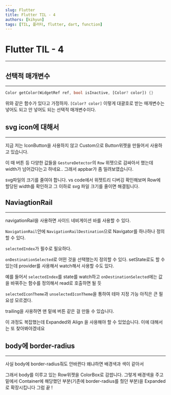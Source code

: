 ```yaml
---
slug: Flutter
title: Flutter TIL - 4
authors: [kihyun]
tags: [TIL, 플러터, flutter, dart, function]
---
```


# Flutter TIL - 4
---

## 선택적 매개변수
---

```dart
Color getColor(WidgetRef ref, bool isInactive, [Color? color]) {}
```

위와 같은 함수가 있다고 가정하자. `[Color? color]` 이렇게 대괄호로 받는 매개변수는 넣어도 되고 안 넣어도 되는 선택적 매개변수이다.


## svg icon에 대해서
---

지금 저는 IconButton을 사용하지 않고 Custom으로 Button위젯을 만들어서 사용하고 있습니다.

이 때 버튼 등 다양한 값들을 `GestureDetector`의 `Row` 위젯으로 감싸아서 했는데 width가 넘어갔다는고 하네요.. 그래서 appbar가 좀 밀려보였습니다.

svg파일의 크기를 줄여야 합니다. vs code에서 위젯트리 디버깅 확인해보며 Row에 할당된 width를 확인하고 그 이하로 svg 파일 크기를 줄이면 해결됩니다.

## NaviagtionRail
---

navigationRail을 사용하면 사이드 네비게이션 바를 사용할 수 있다.

`NavigationRail`안에 `NavigationRailDestination`으로 Navigator를 하나하나 정의할 수 있다.

`selectedIndex`가 필수로 필요하다.

`onDestinationSelected`로 어떤 것을 선택했는지 정의할 수 있다. setState로도 할 수 있는데 provider를 사용해서 watch해서 사용할 수도 있다.

예를 들어서 `selectedIndex`를 state를 watch하고 `onDestinationSelected`에는 값을 바꿔주는 함수를 정의해서 read로 호출하면 될 듯

`selectedIconTheme`과 `unselectedIconTheme`을 통하여 테마 지정 가능 아직은 큰 필요성 모르겠다.

trailing을 사용하면 맨 밑에 버튼 같은 걸 만들 수 있습니다.

이 과정도 복잡했는데 Expanded와 Align 을 사용해야 할 수 있었습니다. 이에 대해서는 또 찾아봐야겠네요

## body에 border-radius
---

사실 body에 border-radius줘도 안바뀐다 왜냐하면 배경색과 색이 같아서

그래서 body를 이루고 있는 Row위젯을 ColorBox로 감쌉니다. 그렇게 배경색을 주고 밑에서 Container에 해당했던 부분(기존에 border-radius를 줬던 부분)을 Expanded로 확장시킵니다 그럼 끝 ! 

